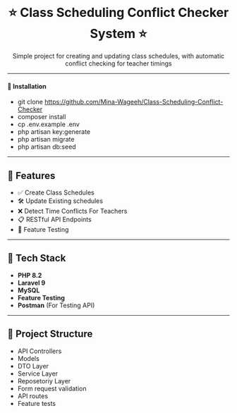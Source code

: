 <h1  align="center" style="border: none; padding: 0; margin: 0;">⭐ Class Scheduling Conflict Checker System ⭐</h1>

<p align="center">Simple project for creating and updating class schedules, with automatic conflict checking for teacher timings</p>

---

#### 🚀 Installation

- git clone https://github.com/Mina-Wageeh/Class-Scheduling-Conflict-Checker
- composer install
- cp .env.example .env
- php artisan key:generate
- php artisan migrate
- php artisan db:seed

---

## 🚀 Features

- ✅ Create Class Schedules
- 🛠️ Update Existing schedules
- ❌ Detect Time Conflicts For Teachers 
- 📋 RESTful API Endpoints
- 🧪 Feature Testing

---

## 🧰 Tech Stack

- **PHP 8.2**
- **Laravel 9**
- **MySQL**
- **Feature Testing**
- **Postman** (For Testing API)

---

## 📁 Project Structure

- API Controllers
- Models
- DTO Layer
- Service Layer
- Reposetoriy Layer
- Form request validation
- API routes
- Feature tests


